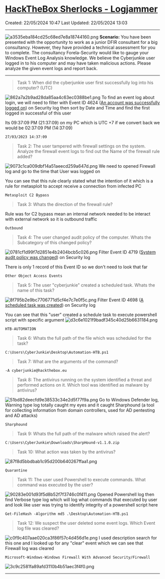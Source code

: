 # [HackTheBox Sherlocks - Logjammer](https://app.hackthebox.com/sherlocks/Logjammer)
Created: 22/05/2024 10:47
Last Updated: 22/05/2024 13:03
* * *
![a3535eba184cd25c68ed7e8a18744160.png](..//resources/a3535eba184cd25c68ed7e8a18744160.png)
**Scenario:**
You have been presented with the opportunity to work as a junior DFIR consultant for a big consultancy. However, they have provided a technical assessment for you to complete. The consultancy Forela-Security would like to gauge your Windows Event Log Analysis knowledge. We believe the Cyberjunkie user logged in to his computer and may have taken malicious actions. Please analyze the given event logs and report back.

* * *
>Task 1: When did the cyberjunkie user first successfully log into his computer? (UTC)

![862a7a2b9ad28da85aa4c63ec0388be1.png](..//resources/862a7a2b9ad28da85aa4c63ec0388be1.png)
To find an event log about login, we will need to filter with Event ID 4624 ([An account was successfully logged on](https://www.ultimatewindowssecurity.com/securitylog/encyclopedia/event.aspx?eventid=4624)) on Security log then sort by Date and Time and find the first logged in successful of this user

Its 09:37:09 PM (21:37:09) on my PC which is UTC +7 if we convert back we would be 02:37:09 PM (14:37:09)
```
27/03/2023 14:37:09
```

>Task 2: The user tampered with firewall settings on the system. Analyze the firewall event logs to find out the Name of the firewall rule added?

![9073c1ca009dbf14a51aeecd259a647d.png](..//resources/9073c1ca009dbf14a51aeecd259a647d.png)
We need to opened Firewall log and go to the time that User was logged on 

You can see that this rule clearly stated what the intention of it which is a rule for metasploit to accept receive a connection from infected PC
```
Metasploit C2 Bypass
```

>Task 3: Whats the direction of the firewall rule?

Rule was for C2 bypass mean an internal network needed to be interact with external network so it is outbound traffic
```
Outbound
```

>Task 4: The user changed audit policy of the computer. Whats the Subcategory of this changed policy?

![0781cf1d99f7d2851e4b2404bcb5c026.png](..//resources/0781cf1d99f7d2851e4b2404bcb5c026.png)
Filter Event ID 4719 ([System audit policy was changed](https://www.ultimatewindowssecurity.com/securitylog/encyclopedia/event.aspx?eventid=4719)) on Security log

There is only 1 record of this Event ID so we don't need to look that far 
```
Other Object Access Events
```

>Task 5: The user "cyberjunkie" created a scheduled task. Whats the name of this task?

![8f795b2e9bc7706771d5cf4e7c7e0f5c.png](..//resources/8f795b2e9bc7706771d5cf4e7c7e0f5c.png)
Filter Event ID 4698 ([A scheduled task was created](https://www.ultimatewindowssecurity.com/securitylog/encyclopedia/event.aspx?eventid=4698)) on Security log

You can see that this "user" created a schedule task to execute powershell script with specific argument
![d3c6e1021f9badf345c40d25b6631184.png](..//resources/d3c6e1021f9badf345c40d25b6631184.png)
```
HTB-AUTOMATION
```

>Task 6: Whats the full path of the file which was scheduled for the task?
```
C:\Users\CyberJunkie\Desktop\Automation-HTB.ps1
```

>Task 7: What are the arguments of the command?
```
-A cyberjunkie@hackthebox.eu
```

>Task 8: The antivirus running on the system identified a threat and performed actions on it. Which tool was identified as malware by antivirus?

![51bd82deecfd9e38533c34e2d5f77f9a.png](..//resources/51bd82deecfd9e38533c34e2d5f77f9a.png)
Go to Windows Defender log, Warning type log totally caught my eyes and it caught Sharphound (a tool for collecting information from domain controllers, used for AD pentesting and AD attacks)
```
Sharphound
```

>Task 9: Whats the full path of the malware which raised the alert?
```
C:\Users\CyberJunkie\Downloads\SharpHound-v1.1.0.zip
```

>Task 10: What action was taken by the antivirus?

![87f8d5bbdbab1c95d200b640267ffaa1.png](..//resources/87f8d5bbdbab1c95d200b640267ffaa1.png)
```
Quarantine
```

>Task 11: The user used Powershell to execute commands. What command was executed by the user?

![90283e001d93f5d8b52f7f3746c0f411.png](..//resources/90283e001d93f5d8b52f7f3746c0f411.png)
Opened Powershell log then find Verbose type log which will log what commands that executed by user and look like user was trying to identify integrity of a powershell script here
```
Get-FileHash -Algorithm md5 .\Desktop\Automation-HTB.ps1
```

>Task 12: We suspect the user deleted some event logs. Which Event log file was cleared?

![c0f9c407aae020ca3f86f57c4d456d1e.png](..//resources/c0f9c407aae020ca3f86f57c4d456d1e.png)
I used description search for this one and I looked up for any "clear" event which we can see that Firewall log was cleared
```
Microsoft-Windows-Windows Firewall With Advanced Security/Firewall
```

![3c9c2581fa89afd3110b4b51aec3f4f0.png](..//resources/3c9c2581fa89afd3110b4b51aec3f4f0.png)
* * *
